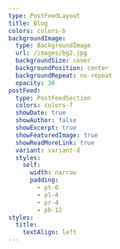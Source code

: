 ```yaml
---
type: PostFeedLayout
title: Blog
colors: colors-b
backgroundImage:
  type: BackgroundImage
  url: /images/bg2.jpg
  backgroundSize: cover
  backgroundPosition: center
  backgroundRepeat: no-repeat
  opacity: 36
postFeed:
  type: PostFeedSection
  colors: colors-f
  showDate: true
  showAuthor: false
  showExcerpt: true
  showFeaturedImage: true
  showReadMoreLink: true
  variant: variant-d
  styles:
    self:
      width: narrow
      padding:
        - pt-0
        - pl-4
        - pr-4
        - pb-12
styles:
  title:
    textAlign: left
---
```

